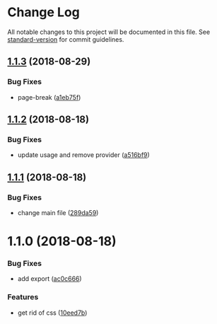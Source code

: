 # Change Log

All notable changes to this project will be documented in this file. See [standard-version](https://github.com/conventional-changelog/standard-version) for commit guidelines.

<a name="1.1.3"></a>
## [1.1.3](https://github.com/cliberal/react-print-modern/compare/v1.1.2...v1.1.3) (2018-08-29)


### Bug Fixes

* page-break ([a1eb75f](https://github.com/cliberal/react-print-modern/commit/a1eb75f))



<a name="1.1.2"></a>
## [1.1.2](https://github.com/cliberal/react-print-modern/compare/v1.1.1...v1.1.2) (2018-08-18)


### Bug Fixes

* update usage and remove provider ([a516bf9](https://github.com/cliberal/react-print-modern/commit/a516bf9))



<a name="1.1.1"></a>
## [1.1.1](https://github.com/cliberal/react-print-modern/compare/v1.1.0...v1.1.1) (2018-08-18)


### Bug Fixes

* change  main file ([289da59](https://github.com/cliberal/react-print-modern/commit/289da59))



<a name="1.1.0"></a>
# 1.1.0 (2018-08-18)


### Bug Fixes

* add export ([ac0c666](https://github.com/cliberal/react-print-modern/commit/ac0c666))


### Features

* get rid of css ([10eed7b](https://github.com/cliberal/react-print-modern/commit/10eed7b))
